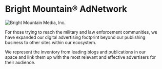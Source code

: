 # Bright Mountain® AdNetwork

![Bright Mountain Media, Inc.][image]

For those trying to reach the military and law enforcement communities, we have expanded our digital advertising footprint beyond our publishing business to other sites within our ecosystem.

We represent the inventory from leading blogs and publications in our space and link them up with the most relevant and effective advertisers for their audience.

[image]: https://partners.brightmountainmedia.com/img/bmtm-logo.png "Bright Mountain Media. Inc."
